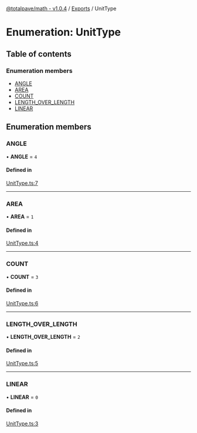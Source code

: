 [@totalpave/math - v1.0.4](../README.md) / [Exports](../modules.md) / UnitType

# Enumeration: UnitType

## Table of contents

### Enumeration members

- [ANGLE](UnitType.md#angle)
- [AREA](UnitType.md#area)
- [COUNT](UnitType.md#count)
- [LENGTH\_OVER\_LENGTH](UnitType.md#length_over_length)
- [LINEAR](UnitType.md#linear)

## Enumeration members

### ANGLE

• **ANGLE** = `4`

#### Defined in

[UnitType.ts:7](https://github.com/totalpave/math/blob/213772f/src/UnitType.ts#L7)

___

### AREA

• **AREA** = `1`

#### Defined in

[UnitType.ts:4](https://github.com/totalpave/math/blob/213772f/src/UnitType.ts#L4)

___

### COUNT

• **COUNT** = `3`

#### Defined in

[UnitType.ts:6](https://github.com/totalpave/math/blob/213772f/src/UnitType.ts#L6)

___

### LENGTH\_OVER\_LENGTH

• **LENGTH\_OVER\_LENGTH** = `2`

#### Defined in

[UnitType.ts:5](https://github.com/totalpave/math/blob/213772f/src/UnitType.ts#L5)

___

### LINEAR

• **LINEAR** = `0`

#### Defined in

[UnitType.ts:3](https://github.com/totalpave/math/blob/213772f/src/UnitType.ts#L3)
